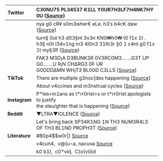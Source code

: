 | **Twitter**    | C30NU75 PL34537 K1LL Y0UR7H3LF7H4NK7HY 0U  ([Source](https://twitter.com/twiceAdmonished/status/1768437486814896162))                                                                 |
| :------------- | :----------------------------------------------------------------------------------------------------------- |
|                | nya g0 cR¥ s0m3wher€ eLe. h3’s b4cK daw   ([Source](https://twitter.com/oneandonlees/status/1620823299948441600))                                                                     |
|                | turn§ 0ut h3 d03§nt 3v3n KN0₩h0₩ t0 f1x 1t . <br> h3§ n0t l34v1ng m3 4l0n3 31th3r §0 1 c4nt g0 f1x 1t my§3lf ([Source](https://twitter.com/Puter_monitor/status/1766662185277690086))   |
|                | FAK3  M3D¡A  D3BUNK3R 0V3RC0M3… …G3T UP  G0… …U R¡N CH∆RG3 0F UR  <br> G0DDD∆MN WH¡T3 BL00D C3LLS ([Source](https://twitter.com/VenomousMedia))                                 |
| **TikTok**     | There are multiple g3noc\|des happening ([Source](https://www.tiktok.com/@arianajasmine___/video/7296590061720833326?q=g3noc1de&t=1713104789776))                                                                     |
|                | About v4ccines and m3nstrual cycles ([Source](https://www.tiktok.com/@sadinasimulation/video/6991269549719047429?q=v4cc1ne&t=1713476479031))                                                             |
| **Instagram**  | P\*les+in1ans as t\*rr0rist+s or t\*rr0rist apologists to justify <br> the slau/ghter that is happening ([Source](https://www.instagram.com/reel/CyisGvxLmKT/?igsh=NnYyaTRycGhqbmk5))     |
| **Reddit**     | ▼LTRA▼IOLENCE ([Source](https://www.reddit.com/r/girlsfrontline/comments/inx0nf/do_you_like_iolence/?rdt=42739))                                                                                               |
|                | Let's bring back SP34K1NG 1N TH3 NUM3R4LS OF TH3 BL1ND PROPH3T  ([Source](https://www.reddit.com/r/homestuck/comments/uoedvy/th3_num3r4ls_of_th3_l1t_proph3ts/))                                             |
| **Literature** | \#B0p4$$w0r\|)  [Source](https://doi.org/10.1155/2021/3122627)                                                                                             |
|                | v4cun4,  v@(u¬a, nacuva  [Source](romero_wordcamo_2021)                                                                                    |
|                | k0 b1t,  c0\*vid,  C(o(v(i(d                                                                                 |
